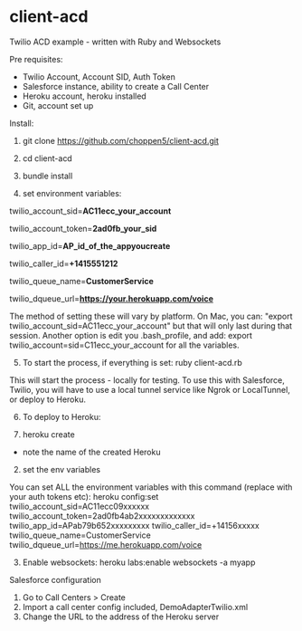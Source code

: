 client-acd
==========

Twilio ACD example - written with Ruby and Websockets

Pre requisites:
- Twilio Account, Account SID, Auth Token
- Salesforce instance, ability to create a Call Center
- Heroku account, heroku installed
- Git, account set up

Install:

1. git clone https://github.com/choppen5/client-acd.git
2. cd client-acd 

4. bundle install

4. set environment variables:

twilio_account_sid=**AC11ecc_your_account**

twilio_account_token=**2ad0fb_your_sid**

twilio_app_id=**AP_id_of_the_appyoucreate**

twilio_caller_id=**+1415551212** 

twilio_queue_name=**CustomerService**

twilio_dqueue_url=**https://your.herokuapp.com/voice**


The method of setting these will vary by platform.  On Mac, you can: "export twilio_account_sid=AC11ecc_your_account" but that will only last during that session. Another option is edit you .bash_profile, and add:  export twilio_account=sid=C11ecc_your_account for all the variables.

5. To start the process, if everything is set:
ruby client-acd.rb 

This will start the process - locally for testing. To use this with Salesforce, Twilio, you will have to use a local tunnel service like Ngrok or LocalTunnel, or deploy to Heroku.

6. To deploy to Heroku:

1. heroku create 
- note the name of the created Heroku
2. set the env variables

You can set ALL the environment variables with this command (replace with your auth tokens etc):
heroku config:set twilio_account_sid=AC11ecc09xxxxxx   twilio_account_token=2ad0fb4ab2xxxxxxxxxxxxx twilio_app_id=APab79b652xxxxxxxxx twilio_caller_id=+14156xxxxx twilio_queue_name=CustomerService twilio_dqueue_url=https://me.herokuapp.com/voice

3. Enable websockets:
 heroku labs:enable websockets -a myapp


Salesforce configuration
1. Go to Call Centers >  Create
2. Import a call center config included, DemoAdapterTwilio.xml
3. Change the URL to the address of the Heroku server



